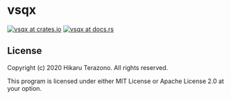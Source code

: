 # vsqx

[![vsqx at crates.io](https://img.shields.io/crates/v/vsqx.svg)](https://crates.io/crates/vsqx)
[![vsqx at docs.rs](https://docs.rs/vsqx/badge.svg)](https://docs.rs/vsqx)

## License

Copyright (c) 2020 Hikaru Terazono. All rights reserved.

This program is licensed under either MIT License or Apache License 2.0 at your option.
